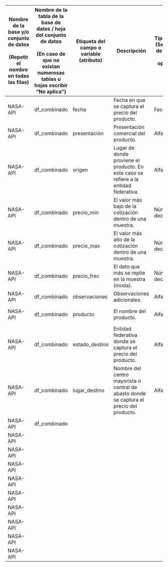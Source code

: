 | Nombre de la base y/o conjunto de datos<br><br>(Repetir el nombre en todas las filas) | Nombre de la tabla de la base de datos / hoja del conjunto de datos<br><br>(En caso de que no existan numerosas tablas u hojas escribir “No aplica") | Etiqueta del campo o variable (atributo) | Descripción                                                                              | Tipo de dato<br>(Seleccione de acuerdo a las opciones) | Rango o valores que permite el campo<br><br> | Clasificación de la información<br>(Reservada, Confidencial o Pública)<br><br>(Seleccione de acuerdo a las opciones) | Especificaciones y/o reglas de cálculo<br><br>(En caso de que este elemento no aplique a su base de datos y/o conjunto de datos, registre “No Aplica”) | Obligatoriedad del campo<br><br>(Seleccione de acuerdo a las opciones) | Registro de campos vacíos<br><br>(Si este campo no tiene campos vacíos anotar "SIN DATOS VACÍOS") |
| ------------------------------------------------------------------------------------- | ---------------------------------------------------------------------------------------------------------------------------------------------------- | ---------------------------------------- | ---------------------------------------------------------------------------------------- | ------------------------------------------------------ | -------------------------------------------- | -------------------------------------------------------------------------------------------------------------------- | ------------------------------------------------------------------------------------------------------------------------------------------------------ | ---------------------------------------------------------------------- | ------------------------------------------------------------------------------------------------- |
| NASA-API                                                                                 | df_combinado                                                                                                                                         | fecha                                    | Fecha en que se captura el precio del producto.                                          | Fecha                                                  | dd/mm/aaaa                                   | Pública                                                                                                              | No Aplica                                                                                                                                              | Obligatorio                                                            | SIN DATOS VACÍOS                                                                                  |
| NASA-API                                                                                 | df_combinado                                                                                                                                         | presentación                             | Presentación comercial del producto.                                                     | Alfanumérico                                           | Texto                                        | Pública                                                                                                              | No Aplica                                                                                                                                              | Obligatorio                                                            | SIN DATOS VACÍOS                                                                                  |
| NASA-API                                                                                 | df_combinado                                                                                                                                         | origen                                   | Lugar de donde proviene el producto. En este caso se refiere a la entidad federativa.    | Alfanumérico                                           | Texto                                        | Pública                                                                                                              | No Aplica                                                                                                                                              | Obligatorio                                                            | SIN DATOS VACÍOS                                                                                  |
| NASA-API                                                                                 | df_combinado                                                                                                                                         | precio_min                               | El valor más bajo de la cotización dentro de una muestra.                                | Número con decimales                                   | Numérica en pesos mexicanos                  | Pública                                                                                                              | No Aplica                                                                                                                                              | Obligatorio                                                            | SIN DATOS VACÍOS                                                                                  |
| NASA-API                                                                                 | df_combinado                                                                                                                                         | precio_max                               | El valor más alto de la cotización dentro de una muestra.                                | Número con decimales                                   | Numérica en pesos mexicanos                  | Pública                                                                                                              | No Aplica                                                                                                                                              | Obligatorio                                                            | SIN DATOS VACÍOS                                                                                  |
| NASA-API                                                                                 | df_combinado                                                                                                                                         | precio_frec                              | El dato que más se repite en la muestra (moda).                                          | Número con decimales                                   | Numérica en pesos mexicanos                  | Pública                                                                                                              | No Aplica                                                                                                                                              | Obligatorio                                                            | SIN DATOS VACÍOS                                                                                  |
| NASA-API                                                                                 | df_combinado                                                                                                                                         | observaciones                            | Observaciones adicionales.                                                               | Alfanumérico                                           | Texto                                        | Pública                                                                                                              | No Aplica                                                                                                                                              | Opcional                                                               | NaN                                                                                               |
| NASA-API                                                                                 | df_combinado                                                                                                                                         | producto                                 | El nombre del producto.                                                                  | Alfanumérico                                           | Texto                                        | Pública                                                                                                              | No Aplica                                                                                                                                              | Obligatorio                                                            | SIN DATOS VACÍOS                                                                                  |
| NASA-API                                                                                 | df_combinado                                                                                                                                         | estado_destino                           | Entidad federativa donde se captura el precio del producto.                              | Alfanumérico                                           | Texto                                        | Pública                                                                                                              | No Aplica                                                                                                                                              | Obligatorio                                                            | SIN DATOS VACÍOS                                                                                  |
| NASA-API                                                                                 | df_combinado                                                                                                                                         | lugar_destino                            | Nombre del centro mayorista o central de abasto donde se captura el precio del producto. | Alfanumérico                                           | Texto                                        | Pública                                                                                                              | No Aplica                                                                                                                                              | Obligatorio                                                            | SIN DATOS VACÍOS                                                                                  |
| NASA-API                                                                                 | df_combinado 
| NASA-API
| NASA-API
| NASA-API
| NASA-API
| NASA-API
| NASA-API
| NASA-API
| NASA-API
| NASA-API

